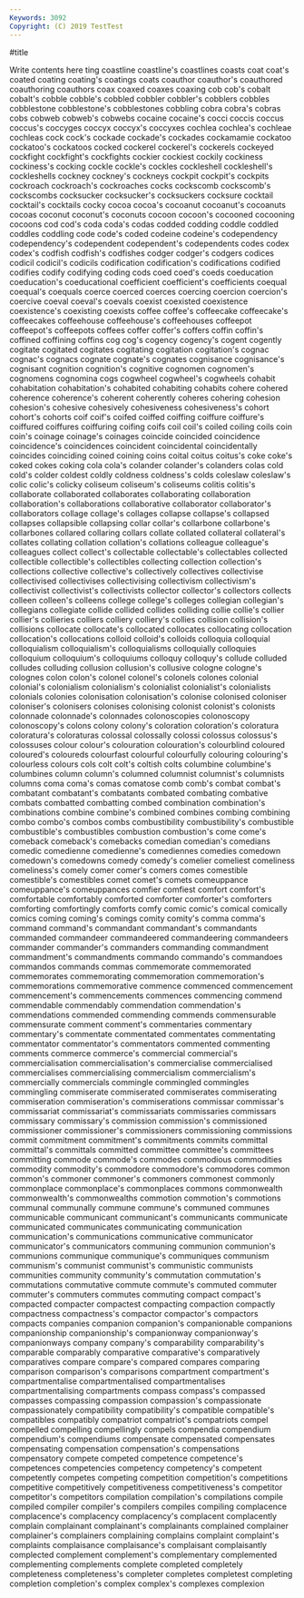 ```yaml
---
Keywords: 3092
Copyright: (C) 2019 TestTest
---
```


#title

Write contents here
ting coastline coastline's coastlines coasts coat
coat's coated coating coating's coatings coats coauthor coauthor's coauthored coauthoring
coauthors coax coaxed coaxes coaxing cob cob's cobalt cobalt's cobble
cobble's cobbled cobbler cobbler's cobblers cobbles cobblestone cobblestone's cobblestones cobbling
cobra cobra's cobras cobs cobweb cobweb's cobwebs cocaine cocaine's cocci
coccis coccus coccus's coccyges coccyx coccyx's coccyxes cochlea cochlea's cochleae
cochleas cock cock's cockade cockade's cockades cockamamie cockatoo cockatoo's cockatoos
cocked cockerel cockerel's cockerels cockeyed cockfight cockfight's cockfights cockier cockiest
cockily cockiness cockiness's cocking cockle cockle's cockles cockleshell cockleshell's cockleshells
cockney cockney's cockneys cockpit cockpit's cockpits cockroach cockroach's cockroaches cocks
cockscomb cockscomb's cockscombs cocksucker cocksucker's cocksuckers cocksure cocktail cocktail's cocktails
cocky cocoa cocoa's cocoanut cocoanut's cocoanuts cocoas coconut coconut's coconuts
cocoon cocoon's cocooned cocooning cocoons cod cod's coda coda's codas
codded codding coddle coddled coddles coddling code code's coded codeine
codeine's codependency codependency's codependent codependent's codependents codes codex codex's codfish
codfish's codfishes codger codger's codgers codices codicil codicil's codicils codification
codification's codifications codified codifies codify codifying coding cods coed coed's
coeds coeducation coeducation's coeducational coefficient coefficient's coefficients coequal coequal's coequals
coerce coerced coerces coercing coercion coercion's coercive coeval coeval's coevals
coexist coexisted coexistence coexistence's coexisting coexists coffee coffee's coffeecake coffeecake's
coffeecakes coffeehouse coffeehouse's coffeehouses coffeepot coffeepot's coffeepots coffees coffer coffer's
coffers coffin coffin's coffined coffining coffins cog cog's cogency cogency's
cogent cogently cogitate cogitated cogitates cogitating cogitation cogitation's cognac cognac's
cognacs cognate cognate's cognates cognisance cognisance's cognisant cognition cognition's cognitive
cognomen cognomen's cognomens cognomina cogs cogwheel cogwheel's cogwheels cohabit cohabitation
cohabitation's cohabited cohabiting cohabits cohere cohered coherence coherence's coherent coherently
coheres cohering cohesion cohesion's cohesive cohesively cohesiveness cohesiveness's cohort cohort's
cohorts coif coif's coifed coiffed coiffing coiffure coiffure's coiffured coiffures
coiffuring coifing coifs coil coil's coiled coiling coils coin coin's
coinage coinage's coinages coincide coincided coincidence coincidence's coincidences coincident coincidental
coincidentally coincides coinciding coined coining coins coital coitus coitus's coke
coke's coked cokes coking cola cola's colander colander's colanders colas
cold cold's colder coldest coldly coldness coldness's colds coleslaw coleslaw's
colic colic's colicky coliseum coliseum's coliseums colitis colitis's collaborate collaborated
collaborates collaborating collaboration collaboration's collaborations collaborative collaborator collaborator's collaborators collage
collage's collages collapse collapse's collapsed collapses collapsible collapsing collar collar's
collarbone collarbone's collarbones collared collaring collars collate collated collateral collateral's
collates collating collation collation's collations colleague colleague's colleagues collect collect's
collectable collectable's collectables collected collectible collectible's collectibles collecting collection collection's
collections collective collective's collectively collectives collectivise collectivised collectivises collectivising collectivism
collectivism's collectivist collectivist's collectivists collector collector's collectors collects colleen colleen's
colleens college college's colleges collegian collegian's collegians collegiate collide collided
collides colliding collie collie's collier collier's collieries colliers colliery colliery's
collies collision collision's collisions collocate collocate's collocated collocates collocating collocation
collocation's collocations colloid colloid's colloids colloquia colloquial colloquialism colloquialism's colloquialisms
colloquially colloquies colloquium colloquium's colloquiums colloquy colloquy's collude colluded colludes
colluding collusion collusion's collusive cologne cologne's colognes colon colon's colonel
colonel's colonels colones colonial colonial's colonialism colonialism's colonialist colonialist's colonialists
colonials colonies colonisation colonisation's colonise colonised coloniser coloniser's colonisers colonises
colonising colonist colonist's colonists colonnade colonnade's colonnades colonoscopies colonoscopy colonoscopy's
colons colony colony's coloration coloration's coloratura coloratura's coloraturas colossal colossally
colossi colossus colossus's colossuses colour colour's colouration colouration's colourblind coloured
coloured's coloureds colourfast colourful colourfully colouring colouring's colourless colours cols
colt colt's coltish colts columbine columbine's columbines column column's columned
columnist columnist's columnists columns coma coma's comas comatose comb comb's
combat combat's combatant combatant's combatants combated combating combative combats combatted
combatting combed combination combination's combinations combine combine's combined combines combing
combining combo combo's combos combs combustibility combustibility's combustible combustible's combustibles
combustion combustion's come come's comeback comeback's comebacks comedian comedian's comedians
comedic comedienne comedienne's comediennes comedies comedown comedown's comedowns comedy comedy's
comelier comeliest comeliness comeliness's comely comer comer's comers comes comestible
comestible's comestibles comet comet's comets comeuppance comeuppance's comeuppances comfier comfiest
comfort comfort's comfortable comfortably comforted comforter comforter's comforters comforting comfortingly
comforts comfy comic comic's comical comically comics coming coming's comings
comity comity's comma comma's command command's commandant commandant's commandants commanded
commandeer commandeered commandeering commandeers commander commander's commanders commanding commandment commandment's
commandments commando commando's commandoes commandos commands commas commemorate commemorated commemorates
commemorating commemoration commemoration's commemorations commemorative commence commenced commencement commencement's commencements
commences commencing commend commendable commendably commendation commendation's commendations commended commending
commends commensurable commensurate comment comment's commentaries commentary commentary's commentate commentated
commentates commentating commentator commentator's commentators commented commenting comments commerce commerce's
commercial commercial's commercialisation commercialisation's commercialise commercialised commercialises commercialising commercialism commercialism's
commercially commercials commingle commingled commingles commingling commiserate commiserated commiserates commiserating
commiseration commiseration's commiserations commissar commissar's commissariat commissariat's commissariats commissaries commissars
commissary commissary's commission commission's commissioned commissioner commissioner's commissioners commissioning commissions
commit commitment commitment's commitments commits committal committal's committals committed committee
committee's committees committing commode commode's commodes commodious commodities commodity commodity's
commodore commodore's commodores common common's commoner commoner's commoners commonest commonly
commonplace commonplace's commonplaces commons commonwealth commonwealth's commonwealths commotion commotion's commotions
communal communally commune commune's communed communes communicable communicant communicant's communicants
communicate communicated communicates communicating communication communication's communications communicative communicator communicator's
communicators communing communion communion's communions communique communique's communiques communism communism's
communist communist's communistic communists communities community community's commutation commutation's commutations
commutative commute commute's commuted commuter commuter's commuters commutes commuting compact
compact's compacted compacter compactest compacting compaction compactly compactness compactness's compactor
compactor's compactors compacts companies companion companion's companionable companions companionship companionship's
companionway companionway's companionways company company's comparability comparability's comparable comparably comparative
comparative's comparatively comparatives compare compare's compared compares comparing comparison comparison's
comparisons compartment compartment's compartmentalise compartmentalised compartmentalises compartmentalising compartments compass compass's
compassed compasses compassing compassion compassion's compassionate compassionately compatibility compatibility's compatible
compatible's compatibles compatibly compatriot compatriot's compatriots compel compelled compelling compellingly
compels compendia compendium compendium's compendiums compensate compensated compensates compensating compensation
compensation's compensations compensatory compete competed competence competence's competences competencies competency
competency's competent competently competes competing competition competition's competitions competitive competitively
competitiveness competitiveness's competitor competitor's competitors compilation compilation's compilations compile compiled
compiler compiler's compilers compiles compiling complacence complacence's complacency complacency's complacent
complacently complain complainant complainant's complainants complained complainer complainer's complainers complaining
complains complaint complaint's complaints complaisance complaisance's complaisant complaisantly complected complement
complement's complementary complemented complementing complements complete completed completely completeness completeness's
completer completes completest completing completion completion's complex complex's complexes complexion
